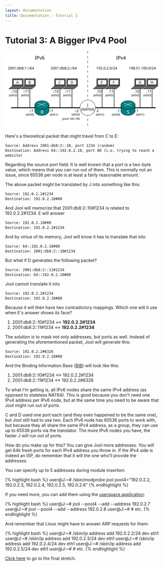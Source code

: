 ```yaml
---
layout: documentation
title: Documentation - Tutorial 3
---
```


# Tutorial 3: A Bigger IPv4 Pool

![Fig.1 - Network from Scenario 3](images/tut2.3-network.svg)

Here's a theoretical packet that might travel from C to E:

	Source: Address 2001:db8:2::10, port 1234 (random)
	Destination: Address 64::192.0.2.10, port 80 (i.e. trying to reach a website)

Regarding the source port field: It is well known that a port is a two-byte value, which means that you can run out of them. This is normally not an issue, since 65536 per node is at least a fairly reasonable amount.

The above packet might be translated by J into something like this:

	Source: 192.0.2.2#1234
	Destination: 192.0.2.10#80

And Jool will memorize that 2001:db8:2::10#1234 is related to 192.0.2.2#1234. E will answer

	Source: 192.0.2.10#80
	Destination: 192.0.2.2#1234

And by virtue of its memory, Jool will know it has to translate that into

	Source: 64::192.0.2.10#80
	Destination: 2001:db8:2::10#1234

But what if D generates the following packet?

	Source: 2001:db8:2::11#1234
	Destination: 64::192.0.2.10#80

Jool cannot translate it into

	Source: 192.0.2.2#1234
	Destination: 192.0.2.10#80

Because it will then have two contradictory mappings. Which one will it use when E's answer shows its face?

1. 2001:db8:2::10#1234 <-> **192.0.2.2#1234**
2. 2001:db8:2::11#1234 <-> **192.0.2.2#1234**

The solution is to mask not only addresses, but ports as well. Instead of generating the aforementioned packet, Jool will generate this:

	Source: 192.0.2.2#6326
	Destination: 192.0.2.10#80

And the Binding Information Base ([BIB](static-bindings.html)) will look like this:

1. 2001:db8:2::10#1234 <-> 192.0.2.2#1234
2. 2001:db8:2::11#1234 <-> 192.0.2.2#6326

To what I'm getting is, all IPv6 nodes share the same IPv4 address (as opposed to stateless NAT64). This is good because you don't need one IPv4 address per IPv6 node, but at the same time you need to be aware that Jool might run out of ports.

C and D used one port each (and they even happened to be the same one), but Jool still had to use two. Each IPv6 node has 65536 ports to work with, but because they all share the same IPv4 address, as a group, they can use up to 65536 ports via the translator. The more IPv6 nodes you have, the faster J will run out of ports.

How do you make up for this? You can give Jool more addresses. You will get 64k fresh ports for each IPv4 address you throw in. If the IPv4 side is indeed an ISP, do remember that it will the one who'll provide the addresses.

You can specify up to 5 addresses during module insertion:

{% highlight bash %}
user@J:~# /sbin/modprobe jool pool4="192.0.2.2, 192.0.2.3, 192.0.2.4, 192.0.2.5, 192.0.2.6"
{% endhighlight %}

If you need more, you can add them using the [userspace application](userspace-app.html#pool4):

{% highlight bash %}
user@J:~# jool --pool4 --add --address 192.0.2.7
user@J:~# jool --pool4 --add --address 192.0.2.8
user@J:~# # etc.
{% endhighlight %}

And remember that Linux might have to answer ARP requests for them:

{% highlight bash %}
user@J:~# /sbin/ip address add 192.0.2.2/24 dev eth1
user@J:~# /sbin/ip address add 192.0.2.3/24 dev eth1
user@J:~# /sbin/ip address add 192.0.2.4/24 dev eth1
user@J:~# /sbin/ip address add 192.0.2.5/24 dev eth1
user@J:~# # etc.
{% endhighlight %}

[Click here](tutorial4.html) to go to the final stretch.


